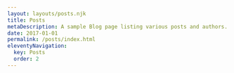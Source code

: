 ```yaml
---
layout: layouts/posts.njk
title: Posts
metaDescription: A sample Blog page listing various posts and authors.
date: 2017-01-01
permalink: /posts/index.html
eleventyNavigation:
  key: Posts
  order: 2
---
```

